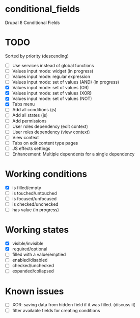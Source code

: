 # conditional_fields
Drupal 8 Conditional Fields

# TODO
Sorted by priority (descending)
- [ ] Use services instead of global functions
- [ ] Values input mode: widget (in progress)
- [ ] Values input mode: regular expression
- [ ] Values input mode: set of values (AND) (in progress)
- [x] Values input mode: set of values (OR)
- [x] Values input mode: set of values (XOR)
- [x] Values input mode: set of values (NOT)
- [x] Tabs menu
- [ ] Add all conditions (js)
- [ ] Add all states (js)
- [ ] Add permissions
- [ ] User roles dependency (edit context)
- [ ] User roles dependency (view context)
- [ ] View context
- [ ] Tabs on edit content type pages
- [ ] JS effects settings
- [ ] Enhancement: Multiple dependents for a single dependency

# Working conditions
- [x] is filled/empty
- [ ] is touched/untouched
- [ ] is focused/unfocused
- [ ] is checked/unchecked
- [ ] has value (in progress)

# Working states
- [x] visible/invisible
- [x] required/optional
- [ ] filled with a value/emptied
- [ ] enabled/disabled
- [ ] checked/unchecked
- [ ] expanded/collapsed

# Known issues
- [ ] XOR: saving data from hidden field if it was filled. (discuss it)
- [ ] filter available fields for creating conditions
